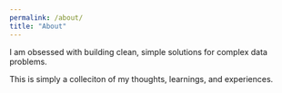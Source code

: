 ```yaml
---
permalink: /about/
title: "About"
---
```

I am obsessed with building clean, simple solutions for complex data problems.   

<!-- My experience spans across various data roles, from data scientist, to consultant, to analyst, to engineer. My desire to build efficient data piplines began with my experience at [CERN](https://www.home.cern/) during my thesis that covered the [searches for magnetic monopoles at the LHC](http://dpnc.unige.ch/THESES/THESE_KATRE.pdf). 

One of the very first algorithms that I worked on was building a Level-2 software trigger at the ATLAS experiment to build a real-time event selection system.  -->

This is simply a colleciton of my thoughts, learnings, and experiences.
